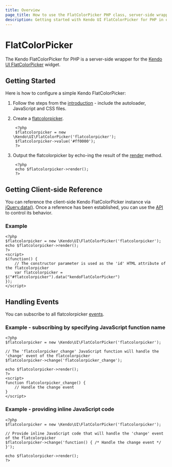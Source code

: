 ```yaml
---
title: Overview
page_title: How to use the FlatColorPicker PHP class, server-side wrapper for Kendo UI FlatColorPicker widget
description: Getting started with Kendo UI FlatColorPicker for PHP in quick steps - configure Kendo UI FlatColorPicker widget and operate Kendo UI FlatColorPicker events.
---
```


# FlatColorPicker

The Kendo FlatColorPicker for PHP is a server-side wrapper for the [Kendo UI FlatColorPicker](/api/web/flatcolorpicker) widget.

## Getting Started

Here is how to configure a simple Kendo FlatColorPicker:

1. Follow the steps from the [introduction](/php/introduction) - include the autoloader, JavaScript and CSS files.

2. Create a [flatcolorpicker](/api/php/Kendo/UI/FlatColorPicker).

        <?php
        $flatcolorpicker = new \Kendo\UI\FlatColorPicker('flatcolorpicker');
        $flatcolorpicker->value('#ff0000');
        ?>

3. Output the flatcolorpicker by echo-ing the result of the [render](/api/php/Kendo/UI/Widget#render) method.

        <?php
        echo $flatcolorpicker->render();
        ?>

## Getting Client-side Reference

You can reference the client-side Kendo FlatColorPicker instance via [jQuery.data()](http://api.jquery.com/jQuery.data/).
Once a reference has been established, you can use the [API](/api/web/flatcolorpicker#methods) to control its behavior.


### Example

    <?php
    $flatcolorpicker = new \Kendo\UI\FlatColorPicker('flatcolorpicker');
    echo $flatcolorpicker->render();
    ?>
    <script>
    $(function() {
        // The constructor parameter is used as the 'id' HTML attribute of the flatcolorpicker
        var flatcolorpicker = $("#flatcolorpicker").data("kendoFlatColorPicker")
    });
    </script>

## Handling Events

You can subscribe to all flatcolorpicker [events](/api/web/flatcolorpicker#events).

### Example - subscribing by specifying JavaScript function name

    <?php
    $flatcolorpicker = new \Kendo\UI\FlatColorPicker('flatcolorpicker');

    // The 'flatcolorpicker_change' JavaScript function will handle the 'change' event of the flatcolorpicker
    $flatcolorpicker->change('flatcolorpicker_change');

    echo $flatcolorpicker->render();
    ?>
    <script>
    function flatcolorpicker_change() {
        // Handle the change event
    }
    </script>

### Example - providing inline JavaScript code

    <?php
    $flatcolorpicker = new \Kendo\UI\FlatColorPicker('flatcolorpicker');

    // Provide inline JavaScript code that will handle the 'change' event of the flatcolorpicker
    $flatcolorpicker->change('function() { /* Handle the change event */ }');

    echo $flatcolorpicker->render();
    ?>
